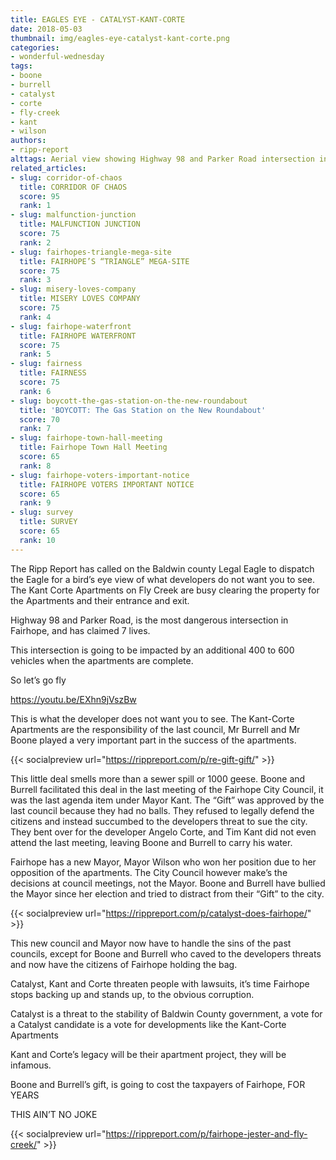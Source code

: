 ```yaml
---
title: EAGLES EYE - CATALYST-KANT-CORTE
date: 2018-05-03
thumbnail: img/eagles-eye-catalyst-kant-corte.png
categories:
- wonderful-wednesday
tags:
- boone
- burrell
- catalyst
- corte
- fly-creek
- kant
- wilson
authors:
- ripp-report
alttags: Aerial view showing Highway 98 and Parker Road intersection in Fairhope, potentially impacted by new apartment development
related_articles:
- slug: corridor-of-chaos
  title: CORRIDOR OF CHAOS
  score: 95
  rank: 1
- slug: malfunction-junction
  title: MALFUNCTION JUNCTION
  score: 75
  rank: 2
- slug: fairhopes-triangle-mega-site
  title: FAIRHOPE’S “TRIANGLE” MEGA-SITE
  score: 75
  rank: 3
- slug: misery-loves-company
  title: MISERY LOVES COMPANY
  score: 75
  rank: 4
- slug: fairhope-waterfront
  title: FAIRHOPE WATERFRONT
  score: 75
  rank: 5
- slug: fairness
  title: FAIRNESS
  score: 75
  rank: 6
- slug: boycott-the-gas-station-on-the-new-roundabout
  title: 'BOYCOTT: The Gas Station on the New Roundabout'
  score: 70
  rank: 7
- slug: fairhope-town-hall-meeting
  title: Fairhope Town Hall Meeting
  score: 65
  rank: 8
- slug: fairhope-voters-important-notice
  title: FAIRHOPE VOTERS IMPORTANT NOTICE
  score: 65
  rank: 9
- slug: survey
  title: SURVEY
  score: 65
  rank: 10
---
```

The Ripp Report has called on the Baldwin county Legal Eagle to dispatch the Eagle for a bird’s eye view of what developers do not want you to see. The Kant Corte Apartments on Fly Creek are busy clearing the property for the Apartments and their entrance and exit.

Highway 98 and Parker Road, is the most dangerous intersection in Fairhope, and has claimed 7 lives.

This intersection is going to be impacted by an additional 400 to 600 vehicles when the apartments are complete.

So let’s go fly

https://youtu.be/EXhn9jVszBw

This is what the developer does not want you to see. The Kant-Corte Apartments are the responsibility of the last council, Mr Burrell and Mr Boone played a very important part in the success of the apartments.

{{< socialpreview url="https://rippreport.com/p/re-gift-gift/" >}}

This little deal smells more than a sewer spill or 1000 geese. Boone and Burrell facilitated this deal in the last meeting of the Fairhope City Council, it was the last agenda item under Mayor Kant. The “Gift” was approved by the last council because they had no balls. They refused to legally defend the citizens and instead succumbed to the developers threat to sue the city. They bent over for the developer Angelo Corte, and Tim Kant did not even attend the last meeting, leaving Boone and Burrell to carry his water.

Fairhope has a new Mayor, Mayor Wilson who won her position due to her opposition of the apartments. The City Council however make’s the decisions at council meetings, not the Mayor. Boone and Burrell have bullied the Mayor since her election and tried to distract from their “Gift” to the city.

{{< socialpreview url="https://rippreport.com/p/catalyst-does-fairhope/" >}}

This new council and Mayor now have to handle the sins of the past councils, except for Boone and Burrell who caved to the developers threats and now have the citizens of Fairhope holding the bag.

Catalyst, Kant and Corte threaten people with lawsuits, it’s time Fairhope stops backing up and stands up, to the obvious corruption.

Catalyst is a threat to the stability of Baldwin County government, a vote for a Catalyst candidate is a vote for developments like the Kant-Corte Apartments

Kant and Corte’s legacy will be their apartment project, they will be infamous.

Boone and Burrell’s gift, is going to cost the taxpayers of Fairhope, FOR YEARS

THIS AIN’T NO JOKE

{{< socialpreview url="https://rippreport.com/p/fairhope-jester-and-fly-creek/" >}}
